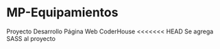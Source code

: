 # MP-Equipamientos
Proyecto Desarrollo Página Web CoderHouse
<<<<<<< HEAD
Se agrega SASS al proyecto
